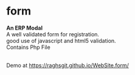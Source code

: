 # form
<b color="red">An ERP Modal</b><br/>
A well validated form for registration.<br/>
good use of javascript and html5 validation.<br/>
Contains Php File<br/><br/>

Demo at https://raghsgit.github.io/WebSite.form/
